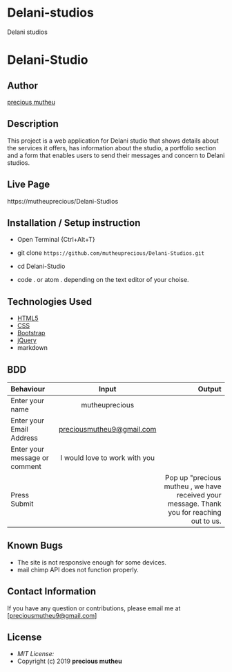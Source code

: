 # Delani-studios
Delani studios
# Delani-Studio

## Author

[precious mutheu](https://github.com/mutheuprecious)

## Description

This project is a web application for Delani studio that shows details about the services it offers, has information about the studio, a portfolio section and a form that enables users to send their messages and concern to Delani studios. 


## Live Page 
https://mutheuprecious/Delani-Studios 


## Installation / Setup instruction
* Open Terminal {Ctrl+Alt+T}

* git clone ```https://github.com/mutheuprecious/Delani-Studios.git```

* cd Delani-Studio

* code . or atom . depending on the text editor of your choise.

## Technologies Used

* [HTML5](https://github.com/topics/html5)
* [CSS](https://github.com/topics/css3)
* [Bootstrap](https://github.com/topics/bootstrap)
* [jQuery](https://github.com/topics/javascript)
* markdown


## BDD
| Behaviour      | Input        | Output       |
| :------------- | :----------: | -----------: |
|  Enter your name  |   mutheuprecious |     |
| Enter your Email Address  | preciousmutheu9@gmail.com|   |
| Enter your message or comment   |  I would love to work with you     |     |
| Press Submit|     |Pop up "precious mutheu , we have received your message. Thank you for reaching out to us.|

## Known Bugs
* The site is not responsive enough for some devices. 
* mail chimp API does not function properly.

## Contact Information 

If you have any question or contributions, please email me at [preciousmutheu9@gmail.com]

## License
* *MIT License:*
* Copyright (c) 2019 **precious mutheu**
